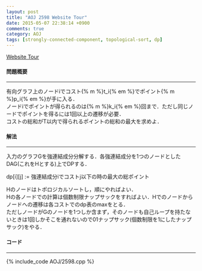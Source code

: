 ```yaml
---
layout: post
title: "AOJ 2598 Website Tour"
date: 2015-05-07 22:38:14 +0900
comments: true
category: AOJ
tags: [strongly-connected-component, topological-sort, dp]
---
```


[Website Tour](http://judge.u-aizu.ac.jp/onlinejudge/description.jsp?id=2598)

#### 問題概要

****

有向グラフ上のノードiでコスト{% m %}t_i{% em %}でポイント{% m %}p_i{% em %}が手に入る．  
ノードiでポイントが得られるのは{% m %}k_i{% em %}回まで．ただし同じノードでポイントを得るには1回以上の遷移が必要．  
コストの総和がT以内で得られるポイントの総和の最大を求めよ．

#### 解法

****

入力のグラフGを強連結成分分解する．各強連結成分を1つのノードとしたDAG(これをHとする)上でDPする．  
  
dp\[i\]\[j\] := 強連結成分iでコストj以下の時の最大の総ポイント  
  
Hのノードはトポロジカルソートし，順にやればよい．  
Hの各ノードでの計算は個数制限ナップサックをすればよい．Hでのノードからノードへの遷移は各コストでのdp表のmaxをとる．  
ただしノードがGのノードを1つしか含まず，そのノードも自己ループを持たないときは1回しかそこを通れないので01ナップサック(個数制限を1にしたナップサック)をやる．  

#### コード

****

{% include_code AOJ/2598.cpp %}
